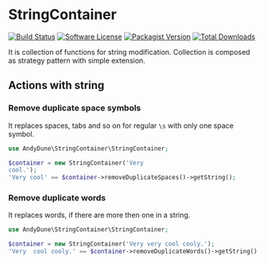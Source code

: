 # StringContainer

[![Build Status](https://travis-ci.org/AndyDune/StringContainer.svg?branch=master)](https://travis-ci.org/AndyDune/StringContainer)
[![Software License](https://img.shields.io/badge/license-MIT-brightgreen.svg?style=flat-square)](LICENSE)
[![Packagist Version](https://img.shields.io/packagist/v/andydune/string-container.svg?style=flat-square)](https://packagist.org/packages/andydune/string-container)
[![Total Downloads](https://img.shields.io/packagist/dt/andydune/string-container.svg?style=flat-square)](https://packagist.org/packages/andydune/string-container)


It is collection of functions for string modification. Collection is composed as strategy pattern with simple extension.

## Actions with string

### Remove duplicate space symbols

It replaces spaces, tabs and so on for regular `\s` with only one space symbol.

```php
use AndyDune\StringContainer\StringContainer;

$container = new StringContainer('Very    
cool.');
'Very cool' == $container->removeDuplicateSpaces()->getString();
```

### Remove duplicate words

It replaces words, if there are more then one in a string.

```php
use AndyDune\StringContainer\StringContainer;

$container = new StringContainer('Very very cool cooly.');
'Very  cool cooly.' == $container->removeDuplicateWords()->getString();
```
